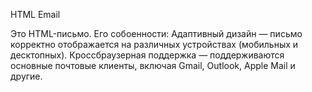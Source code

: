 HTML Email

Это HTML-письмо. Его собоенности:
Адаптивный дизайн — письмо корректно отображается на различных устройствах (мобильных и десктопных).
Кроссбраузерная поддержка — поддерживаются основные почтовые клиенты, включая Gmail, Outlook, Apple Mail и другие.
